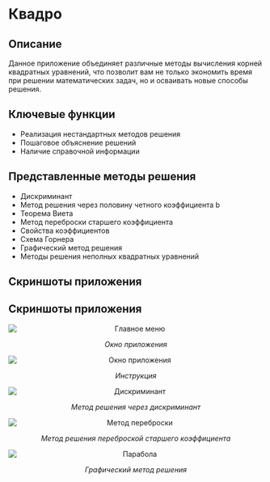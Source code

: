 # Квадро

## Описание

Данное приложение объединяет различные методы вычисления корней квадратных уравнений, что позволит вам не только экономить время при решении математических задач, но и осваивать новые способы решения.

## Ключевые функции

- Реализация нестандартных методов решения  
- Пошаговое объяснение решений  
- Наличие справочной информации  

## Представленные методы решения

- Дискриминант  
- Метод решения через половину четного коэффициента b  
- Теорема Виета  
- Метод переброски старшего коэффициента  
- Свойства коэффициентов  
- Схема Горнера  
- Графический метод решения  
- Методы решения неполных квадратных уравнений  

## Скриншоты приложения

## Скриншоты приложения

<p style="text-align: center;">
  <img src="https://github.com/user-attachments/assets/b8d900bb-848d-4852-941e-1ef6a8a3d6df" alt="Главное меню" style="display: block; margin: 0 auto;"/>
</p>
<p style="text-align: center;">
  <em>Окно приложения</em>
</p>

<p style="text-align: center;">
  <img src="https://github.com/user-attachments/assets/a1ae530e-3b88-4d2f-87fe-8e9e92f548f1" alt="Окно приложения" style="display: block; margin: 0 auto;"/>
</p>
<p style="text-align: center;">
  <em>Инструкция</em>
</p>

<p style="text-align: center;">
  <img src="https://github.com/user-attachments/assets/11937c6f-f59a-4f39-8cde-baf6fd313924" alt="Дискриминант" style="display: block; margin: 0 auto;"/>
</p>
<p style="text-align: center;">
  <em>Метод решения через дискриминант</em>
</p>

<p style="text-align: center;">
  <img src="https://github.com/user-attachments/assets/fd55b1ba-d026-4105-9f2b-c49fd8eaf6fd" alt="Метод переброски" style="display: block; margin: 0 auto;"/>
</p>
<p style="text-align: center;">
  <em>Метод решения переброской старшего коэффициента</em>
</p>

<p style="text-align: center;">
  <img src="https://github.com/user-attachments/assets/844fd4f5-9688-4ec5-84b8-d1c3c84da90d" alt="Парабола" style="display: block; margin: 0 auto;"/>
</p>
<p style="text-align: center;">
  <em>Графический метод решения</em>
</p>
